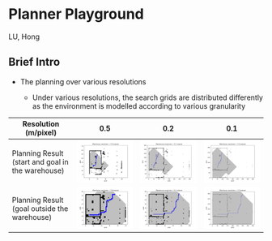 # Planner Playground

LU, Hong

## Brief Intro



- The planning over various resolutions

  - Under various resolutions, the search grids are distributed differently as the environment is modelled according to various granularity

  

| Resolution (m/pixel)                              | 0.5                                         | 0.2                                         | 0.1                                         |
| ------------------------------------------------- | ------------------------------------------- | ------------------------------------------- | ------------------------------------------- |
| Planning Result (start and goal in the warehouse) | ![res0.5](result/suc_5.jpeg) | ![res0.2](result/suc_6.jpeg) | ![res0.1](result/suc_7.jpeg) |
| Planning Result (goal outside the warehouse)      | ![](result/suc_8.jpeg)       | ![](result/suc_9.jpeg)       | ![](result/suc_10.jpeg)      |

